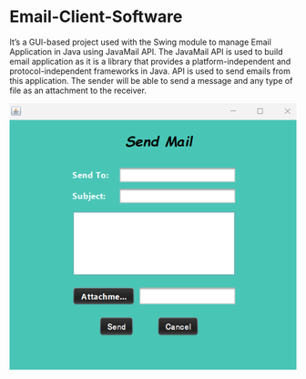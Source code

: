 # Email-Client-Software

It’s a GUI-based project used with the Swing module to manage Email Application in Java using JavaMail API. The JavaMail API is used to build email application as it is a library that provides a platform-independent and protocol-independent frameworks in Java. API is used to send emails from this application. The sender will be able to send a message and any type of file as an attachment to the receiver.


![Alt text](https://github.com/SakshiMittal04/Email-Client-Software/blob/main/Email%20API.png)
